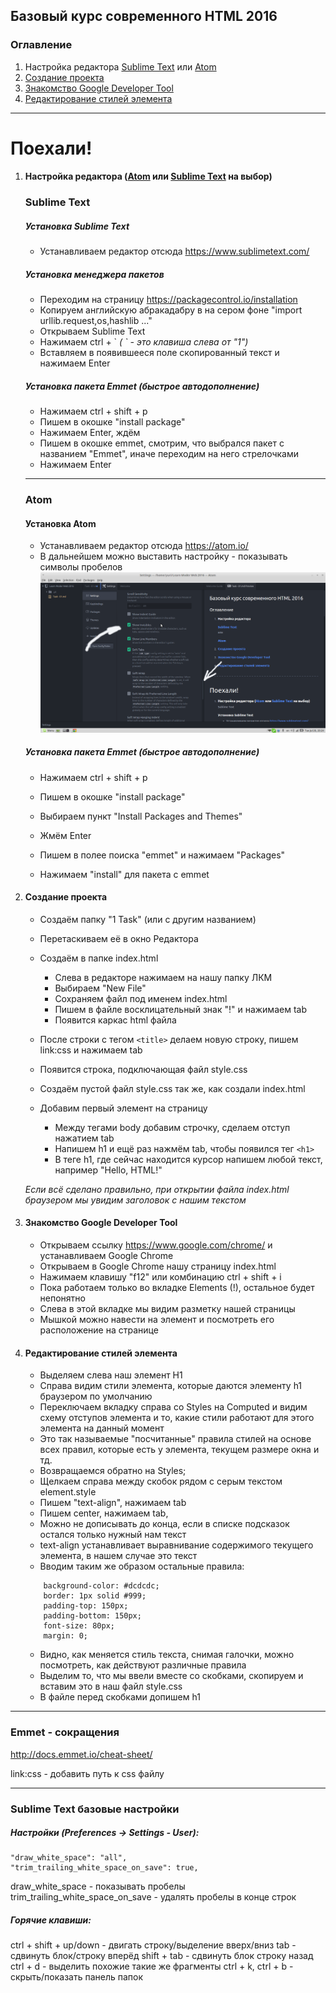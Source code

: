 ## Базовый курс современного HTML 2016

### Оглавление
1. Настройка редактора
[Sublime Text](#1)
или
[Atom](#1-1)
1. [Создание проекта](#2)
1. [Знакомство Google Developer Tool](#3)
1. [Редактирование стилей элемента](#4)

-------------------------

# Поехали!

<a name="1"></a>

1. #### Настройка редактора ([Atom](#1-1) или [Sublime Text](#1) на выбор)
    ### Sublime Text

    ##### Установка Sublime Text
    + Устанавливаем редактор отсюда https://www.sublimetext.com/

    ##### Установка менеджера пакетов
    + Переходим на страницу https://packagecontrol.io/installation
    + Копируем английскую абракадабру в на сером фоне "import urllib.request,os,hashlib ..."
    + Открываем Sublime Text
    + Нажимаем ctrl + \`
    _( \` - это клавиша слева от "1")_
    + Вставляем в появившееся поле скопированный текст и нажимаем Enter

    ##### Установка пакета Emmet (быстрое автодополнение)
    + Нажимаем ctrl + shift + p
    + Пишем в окошке "install package"
    + Нажимаем Enter, ждём
    + Пишем в окошке emmet, смотрим, что выбрался пакет с названием "Emmet", иначе переходим на него стрелочками
    + Нажимаем Enter

    ---------------

    <a name="1-1"></a>

    ### Atom
    #### Установка Atom
    + Устанавливаем редактор отсюда https://atom.io/
    + В дальнейшем можно выставить настройку - показывать символы пробелов
    ![Картинка](img/atom-1.png)

    ##### Установка пакета Emmet (быстрое автодополнение)
    + Нажимаем ctrl + shift + p
    + Пишем в окошке "install package"
    + Выбираем пункт "Install Packages and Themes"
    + Жмём Enter
    + Пишем в полее поиска "emmet" и нажимаем "Packages"
    + Нажимаем "install" для пакета с emmet

      <a name="2"></a>

1. #### Создание проекта
    + Создаём папку "1 Task" (или с другим названием)
    + Перетаскиваем её в окно Редактора
    + Создаём в папке index.html
        + Слева в редакторе нажимаем на нашу папку ЛКМ
        + Выбираем "New File"
        + Сохраняем файл под именем index.html
        + Пишем в файле восклицательный знак "!" и нажимаем tab
        + Появится каркас html файла

    + После строки с тегом `<title>` делаем новую строку, пишем link:css и нажимаем tab
    + Появится строка, подключающая файл style.css
    + Создаём пустой файл style.css так же, как создали index.html
    + Добавим первый элемент на страницу
        + Между тегами body добавим строчку, сделаем отступ нажатием tab
        + Напишем h1 и ещё раз нажмём tab, чтобы появился тег `<h1>`
        + В теге h1, где сейчас находится курсор напишем любой текст, например "Hello, HTML!"

    _Если всё сделано правильно, при открытии файла index.html браузером мы увидим заголовок с нашим текстом_

    <a name="3"></a>
1. #### Знакомство Google Developer Tool
    + Открываем ссылку https://www.google.com/chrome/ и устанавливаем Google Chrome
    + Открываем в Google Chrome нашу страницу index.html
    + Нажимаем клавишу "f12" или комбинацию ctrl + shift + i
    + Пока работаем только во вкладке Elements (!), остальное будет непонятно
    + Слева в этой вкладке мы видим разметку нашей страницы
    + Мышкой можно навести на элемент и посмотреть его расположение на странице

    <a name="4"></a>
1. #### Редактирование стилей элемента
    + Выделяем слева наш элемент H1
    + Справа видим стили элемента, которые даются элементу h1 браузером по умолчанию
    + Переключаем вкладку справа со Styles на Computed и видим схему отступов элемента и то, какие стили работают для этого элемента на данный момент
    + Это так называемые "посчитанные" правила стилей на основе всех правил, которые есть у элемента, текущем размере окна и тд.
    + Возвращаемся обратно на Styles;
    + Щелкаем справа между скобок рядом с серым текстом element.style
    + Пишем "text-align", нажимаем tab
    + Пишем center, нажимаем tab,
    + Можно не дописывать до конца, если в списке подсказок остался только нужный нам текст
    + text-align устанавливает выравнивание содержимого текущего элемента, в нашем случае это текст
    + Вводим таким же образом остальные правила:

    ```
        background-color: #dcdcdc;
        border: 1px solid #999;
        padding-top: 150px;
        padding-bottom: 150px;
        font-size: 80px;
        margin: 0;
    ```

    + Видно, как меняется стиль текста, снимая галочки, можно посмотреть, как действуют различные правила
    + Выделим то, что мы ввели вместе со скобками, скопируем и вставим это в наш файл style.css
    + В файле перед скобками допишем h1


------------------------

### Emmet - сокращения
http://docs.emmet.io/cheat-sheet/

link:css - добавить путь к css файлу


------------------------
### Sublime Text базовые настройки

##### Настройки _(Preferences -> Settings - User)_:

    "draw_white_space": "all",
    "trim_trailing_white_space_on_save": true,

draw_white_space - показывать пробелы
trim_trailing_white_space_on_save - удалять пробелы в конце строк


##### Горячие клавиши:

ctrl + shift + up/down - двигать строку/выделение вверх/вниз
tab - сдвинуть блок/строку вперёд
shift + tab - сдвинуть блок строку назад
ctrl + d - выделить похожие такие же фрагменты
ctrl + k, ctrl + b - скрыть/показать панель папок
